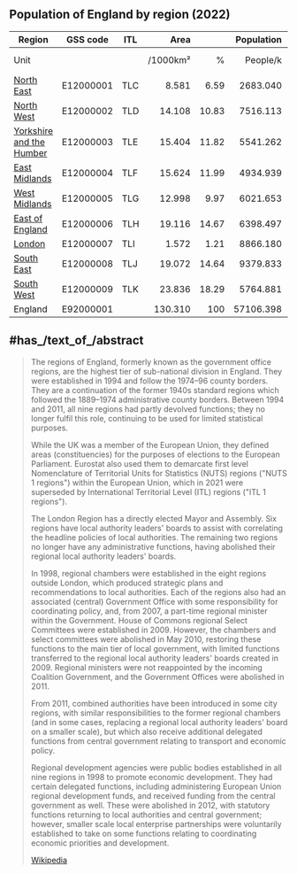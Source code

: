 

## Population of England by region (2022)

| Region                                                                             | GSS code  | ITL |     Area |       | Population |       | Density | Population | GVA      |            | GDP      |            |
| ---------------------------------------------------------------------------------- | --------- | --- | -------: | ----: | ---------: | ----: | ------: | ---------- | -------- | ---------- | -------- | ---------- |
| Unit                                                                               |           |     | /1000km² |     % |   People/k |     % |    /km² | (£)        | total    | Per capita | total    | Per capita |
| [North East](Regions~England/North_East_England.md)                     | E12000001 | TLC |    8.581 |  6.59 |   2683.040 |  4.70 |     313 | 2,646,772  | £56.5    | £21,340    | £65.0    | £24,575    |
| [North West](Regions~England/North_West_England.md)                     | E12000002 | TLD |   14.108 | 10.83 |   7516.113 | 13.16 |     533 | 7,422,295  | £196.0   | £26,411    | £220.3   | £29,681    |
| [Yorkshire and the Humber](Regions~England/Yorkshire_and_the_Humber.md) | E12000003 | TLE |   15.404 | 11.82 |   5541.262 |  9.70 |     360 | 5,481,431  | £133.4   | £24,330    | £151.8   | £27,692    |
| [East Midlands](Regions~England/East_Midlands.md)                       | E12000004 | TLF |   15.624 | 11.99 |   4934.939 |  8.64 |     316 | 4,880,094  | £118.4   | £24,261    | £134.2   | £27,505    |
| [West Midlands](Regions~England/West_Midlands,Region.md)            | E12000005 | TLG |   12.998 |  9.97 |   6021.653 | 10.54 |     463 | 5,954,240  | £146.1   | £24,530    | £164.6   | £27,649    |
| [East of England](Regions~England/East_of_England.md)                   | E12000006 | TLH |   19.116 | 14.67 |   6398.497 | 11.20 |     335 | 6,348,096  | £171.4   | £26,995    | £193.3   | £30,442    |
| [London](Regions~England/London,Greater.md)                             | E12000007 | TLI |    1.572 |  1.21 |   8866.180 | 15.53 |    5640 | 8,796,628  | £487.4   | £55,412    | £526.5   | £59,855    |
| [South East](Regions~England/South_East_England.md)                     | E12000008 | TLJ |   19.072 | 14.64 |   9379.833 | 16.43 |     492 | 9,294,023  | £301.5   | £32,443    | £336.2   | £36,174    |
| [South West](Regions~England/South_West_England.md)                     | E12000009 | TLK |   23.836 | 18.29 |   5764.881 | 10.09 |     242 | 5,712,840  | £149.8   | £26,219    | £169.3   | £29,628    |
| England                                                                            | E92000001 |     |  130.310 |   100 |  57106.398 |   100 |     438 | 56,536,419 | £1,760.4 | £31,138    | £1,961.2 | £34,690    |


## #has_/text_of_/abstract 

> The regions of England, formerly known as the government office regions, 
> are the highest tier of sub-national division in England. 
> They were established in 1994 and follow the 1974–96 county borders. They are a continuation of the former 1940s standard regions which followed the 1889–1974 administrative county borders. Between 1994 and 2011, all nine regions had partly devolved functions; they no longer fulfil this role, continuing to be used for limited statistical purposes.
>
> While the UK was a member of the European Union, they defined areas (constituencies) for the purposes of elections to the European Parliament. Eurostat also used them to demarcate first level Nomenclature of Territorial Units for Statistics (NUTS) regions ("NUTS 1 regions") within the European Union, which in 2021 were superseded by International Territorial Level (ITL) regions ("ITL 1 regions").
>
> The London Region has a directly elected Mayor and Assembly. Six regions have local authority leaders' boards to assist with correlating the headline policies of local authorities. The remaining two regions no longer have any administrative functions, having abolished their regional local authority leaders' boards.
>
> In 1998, regional chambers were established in the eight regions outside London, which produced strategic plans and recommendations to local authorities. Each of the regions also had an associated (central) Government Office with some responsibility for coordinating policy, and, from 2007, a part-time regional minister within the Government. House of Commons regional Select Committees were established in 2009. However, the chambers and select committees were abolished in May 2010, restoring these functions to the main tier of local government, with limited functions transferred to the regional local authority leaders' boards created in 2009. Regional ministers were not reappointed by the incoming Coalition Government, and the Government Offices were abolished in 2011.
>
> From 2011, combined authorities have been introduced in some city regions, with similar responsibilities to the former regional chambers (and in some cases, replacing a regional local authority leaders' board on a smaller scale), but which also receive additional delegated functions from central government relating to transport and economic policy.
>
> Regional development agencies were public bodies established in all nine regions in 1998 to promote economic development. They had certain delegated functions, including administering European Union regional development funds, and received funding from the central government as well. These were abolished in 2012, with statutory functions returning to local authorities and central government; however, smaller scale local enterprise partnerships were voluntarily established to take on some functions relating to coordinating economic priorities and development.
>
> [Wikipedia](https://en.wikipedia.org/wiki/Regions%20of%20England)

